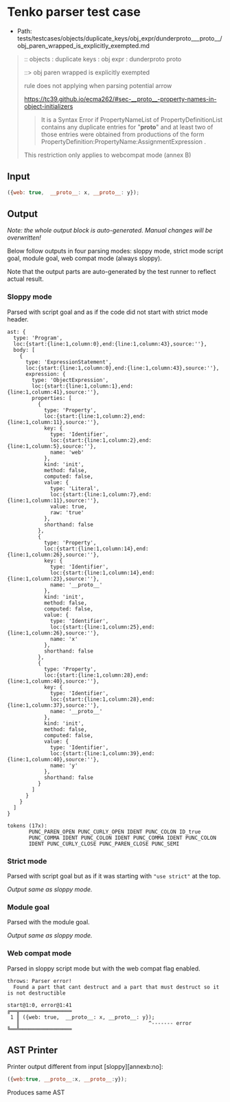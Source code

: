 # Tenko parser test case

- Path: tests/testcases/objects/duplicate_keys/obj_expr/dunderproto___proto__/obj_paren_wrapped_is_explicitly_exempted.md

> :: objects : duplicate keys : obj expr : dunderproto proto
>
> ::> obj paren wrapped is explicitly exempted
>
> rule does not applying when parsing potential arrow
> 
> https://tc39.github.io/ecma262/#sec-__proto__-property-names-in-object-initializers
> 
> > It is a Syntax Error if PropertyNameList of PropertyDefinitionList contains any duplicate entries for "__proto__" and at least two of those entries were obtained from productions of the form PropertyDefinition:PropertyName:AssignmentExpression .
> 
> This restriction only applies to webcompat mode (annex B)

## Input

`````js
({web: true,  __proto__: x, __proto__: y});
`````

## Output

_Note: the whole output block is auto-generated. Manual changes will be overwritten!_

Below follow outputs in four parsing modes: sloppy mode, strict mode script goal, module goal, web compat mode (always sloppy).

Note that the output parts are auto-generated by the test runner to reflect actual result.

### Sloppy mode

Parsed with script goal and as if the code did not start with strict mode header.

`````
ast: {
  type: 'Program',
  loc:{start:{line:1,column:0},end:{line:1,column:43},source:''},
  body: [
    {
      type: 'ExpressionStatement',
      loc:{start:{line:1,column:0},end:{line:1,column:43},source:''},
      expression: {
        type: 'ObjectExpression',
        loc:{start:{line:1,column:1},end:{line:1,column:41},source:''},
        properties: [
          {
            type: 'Property',
            loc:{start:{line:1,column:2},end:{line:1,column:11},source:''},
            key: {
              type: 'Identifier',
              loc:{start:{line:1,column:2},end:{line:1,column:5},source:''},
              name: 'web'
            },
            kind: 'init',
            method: false,
            computed: false,
            value: {
              type: 'Literal',
              loc:{start:{line:1,column:7},end:{line:1,column:11},source:''},
              value: true,
              raw: 'true'
            },
            shorthand: false
          },
          {
            type: 'Property',
            loc:{start:{line:1,column:14},end:{line:1,column:26},source:''},
            key: {
              type: 'Identifier',
              loc:{start:{line:1,column:14},end:{line:1,column:23},source:''},
              name: '__proto__'
            },
            kind: 'init',
            method: false,
            computed: false,
            value: {
              type: 'Identifier',
              loc:{start:{line:1,column:25},end:{line:1,column:26},source:''},
              name: 'x'
            },
            shorthand: false
          },
          {
            type: 'Property',
            loc:{start:{line:1,column:28},end:{line:1,column:40},source:''},
            key: {
              type: 'Identifier',
              loc:{start:{line:1,column:28},end:{line:1,column:37},source:''},
              name: '__proto__'
            },
            kind: 'init',
            method: false,
            computed: false,
            value: {
              type: 'Identifier',
              loc:{start:{line:1,column:39},end:{line:1,column:40},source:''},
              name: 'y'
            },
            shorthand: false
          }
        ]
      }
    }
  ]
}

tokens (17x):
       PUNC_PAREN_OPEN PUNC_CURLY_OPEN IDENT PUNC_COLON ID_true
       PUNC_COMMA IDENT PUNC_COLON IDENT PUNC_COMMA IDENT PUNC_COLON
       IDENT PUNC_CURLY_CLOSE PUNC_PAREN_CLOSE PUNC_SEMI
`````

### Strict mode

Parsed with script goal but as if it was starting with `"use strict"` at the top.

_Output same as sloppy mode._

### Module goal

Parsed with the module goal.

_Output same as sloppy mode._

### Web compat mode

Parsed in sloppy script mode but with the web compat flag enabled.

`````
throws: Parser error!
  Found a part that cant destruct and a part that must destruct so it is not destructible

start@1:0, error@1:41
╔══╦═════════════════
 1 ║ ({web: true,  __proto__: x, __proto__: y});
   ║                                          ^------- error
╚══╩═════════════════

`````


## AST Printer

Printer output different from input [sloppy][annexb:no]:

````js
({web:true, __proto__:x, __proto__:y});
````

Produces same AST

